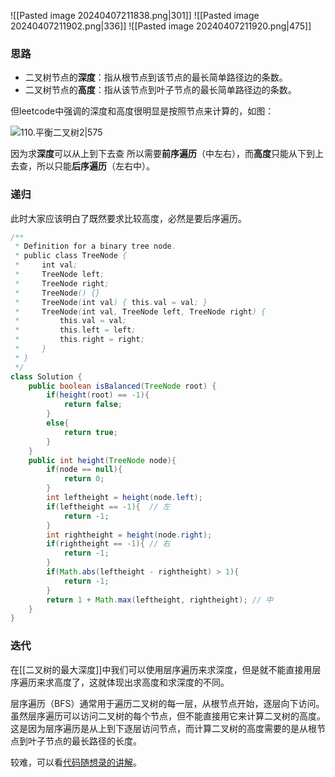 ![[Pasted image 20240407211838.png|301]]
![[Pasted image 20240407211902.png|336]]
![[Pasted image 20240407211920.png|475]]
### 思路

- 二叉树节点的**深度**：指从根节点到该节点的最长简单路径边的条数。
- 二叉树节点的**高度**：指从该节点到叶子节点的最长简单路径边的条数。

但leetcode中强调的深度和高度很明显是按照节点来计算的，如图：

![110.平衡二叉树2|575](https://code-thinking-1253855093.file.myqcloud.com/pics/20210203155515650.png)

因为求**深度**可以从上到下去查 所以需要**前序遍历**（中左右），而**高度**只能从下到上去查，所以只能**后序遍历**（左右中）。

### 递归

此时大家应该明白了既然要求比较高度，必然是要后序遍历。

```java
/**
 * Definition for a binary tree node.
 * public class TreeNode {
 *     int val;
 *     TreeNode left;
 *     TreeNode right;
 *     TreeNode() {}
 *     TreeNode(int val) { this.val = val; }
 *     TreeNode(int val, TreeNode left, TreeNode right) {
 *         this.val = val;
 *         this.left = left;
 *         this.right = right;
 *     }
 * }
 */
class Solution {
    public boolean isBalanced(TreeNode root) {
        if(height(root) == -1){
            return false;
        }
        else{
            return true;
        }
    }
    public int height(TreeNode node){
        if(node == null){
            return 0;
        }
        int leftheight = height(node.left);
        if(leftheight == -1){  // 左
            return -1;
        } 
        int rightheight = height(node.right);
        if(rightheight == -1){ // 右
            return -1;
        }
        if(Math.abs(leftheight - rightheight) > 1){
            return -1;
        }
        return 1 + Math.max(leftheight, rightheight); // 中
    }
}
```

### 迭代

在[[二叉树的最大深度]]中我们可以使用层序遍历来求深度，但是就不能直接用层序遍历来求高度了，这就体现出求高度和求深度的不同。

层序遍历（BFS）通常用于遍历二叉树的每一层，从根节点开始，逐层向下访问。虽然层序遍历可以访问二叉树的每个节点，但不能直接用它来计算二叉树的高度。这是因为层序遍历是从上到下逐层访问节点，而计算二叉树的高度需要的是从根节点到叶子节点的最长路径的长度。

较难，可以看[代码随想录的讲解](https://programmercarl.com/0110.%E5%B9%B3%E8%A1%A1%E4%BA%8C%E5%8F%89%E6%A0%91.html#%E6%9C%AC%E9%A2%98%E6%80%9D%E8%B7%AF)。